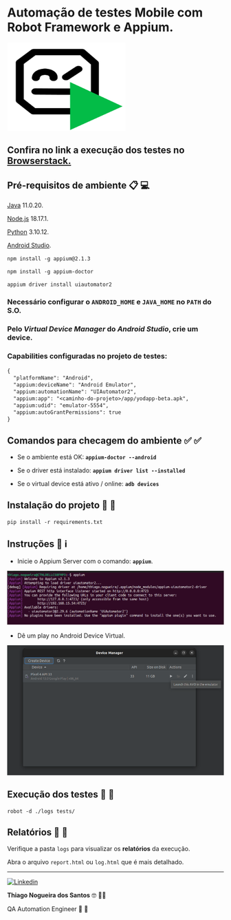 # Automação de testes Mobile com Robot Framework e Appium.

<img src="images/robot.png" width="275" height="205">

## Confira no link a execução dos testes no [Browserstack.](https://app-automate.browserstack.com/dashboard/v2/public-build/bXpVNDluVmRUWXVFOUFicUE5cW0vdzNPRzZ4V1d0Mi92eUJtYVFkZzJLcm8xdEFZL2haelpyUmROWEtTU1RON1dZcVd5VVloNjBYTUJGcERVYStRL3c9PS0tdEVNb01YdllVU21WUlJFYVZSb0Jzdz09--9fb634888cdee1919e9b4d0cc692a833a5fac3d2)

## Pré-requisitos de ambiente 📋 💻

[Java](https://www.oracle.com/br/java/technologies/downloads/#java11) 11.0.20.

[Node.js](https://nodejs.org/en) 18.17.1.

[Python](https://www.python.org/downloads/) 3.10.12.

[Android Studio](https://developer.android.com/studio).

```
npm install -g appium@2.1.3
```

```
npm install -g appium-doctor
```

```
appium driver install uiautomator2
```
### Necessário configurar o **`ANDROID_HOME`** e **`JAVA_HOME`** no **`PATH`** do S.O.

### Pelo ***Virtual Device Manager*** do ***Android Studio***, crie um device.

### **Capabilities** configuradas no projeto de testes:

```
{
  "platformName": "Android",
  "appium:deviceName": "Android Emulator",
  "appium:automationName": "UIAutomator2",
  "appium:app": "<caminho-do-projeto>/app/yodapp-beta.apk",
  "appium:udid": "emulator-5554",
  "appium:autoGrantPermissions": true
}
```

## Comandos para checagem do ambiente ✅ ✅

* Se o ambiente está OK: **`appium-doctor --android`**

* Se o driver está instalado: **`appium driver list --installed`**

* Se o virtual device está ativo / online: **`adb devices`**

## Instalação do projeto 🚀 🚀

```
pip install -r requirements.txt
```

## Instruções 📢 ℹ️ 

- Inicie o Appium Server com o comando: **`appium`**.

![Alt text](images/appium.png)

- Dê um play no Android Device Virtual.

![Alt text](images/avd.png)

## Execução dos testes 🤖 🤖

```
robot -d ./logs tests/
``````

## Relatórios 📝 📄

Verifique a pasta `logs` para visualizar os <b>relatórios</b> da execução.

Abra o arquivo `report.html` ou `log.html` que é mais detalhado.

---

<a href="https://www.linkedin.com/in/thinogueiras"><img alt="Linkedin" src="https://img.shields.io/badge/-LinkedIn-blue?style=for-the-badge&logo=Linkedin&logoColor=white"></a>

<strong>Thiago Nogueira dos Santos</strong> 🤓 🫰🏽

QA Automation Engineer 🔎 🐞